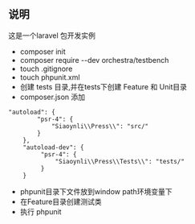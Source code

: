 ##  说明
这是一个laravel 包开发实例

+ composer init
+ composer require --dev orchestra/testbench
+ touch .gitignore
+ touch phpunit.xml
+ 创建 tests 目录,并在tests下创建 Feature 和 Unit目录
+  composer.json 添加
```
"autoload": {
        "psr-4": {
            "Siaoynli\\Press\\": "src/"
        }
    },
    "autoload-dev": {
         "psr-4": {
             "Siaoynli\\Press\\Tests\\": "tests/"
         }
    }
```
+ phpunit目录下文件放到window path环境变量下
+ 在Feature目录创建测试类
+ 执行 phpunit
